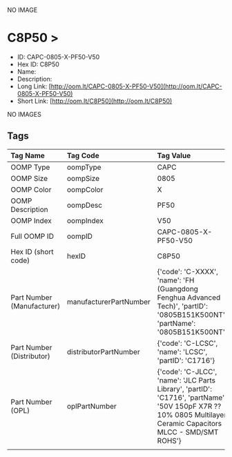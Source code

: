 


  
NO IMAGE  
# C8P50 > 

- ID: CAPC-0805-X-PF50-V50
- Hex ID: C8P50
- Name: 
- Description: 
- Long Link: [http://oom.lt/CAPC-0805-X-PF50-V50](http://oom.lt/CAPC-0805-X-PF50-V50)
- Short Link: [http://oom.lt/C8P50](http://oom.lt/C8P50)
  
NO IMAGES  
## Tags
  

|Tag Name|Tag Code|Tag Value|
| :--- | :--- | :--- |
|OOMP Type|oompType|CAPC|
|OOMP Size|oompSize|0805|
|OOMP Color|oompColor|X|
|OOMP Description|oompDesc|PF50|
|OOMP Index|oompIndex|V50|
|Full OOMP ID|oompID|CAPC-0805-X-PF50-V50|
|Hex ID (short code)|hexID|C8P50|
|Part Number (Manufacturer)|manufacturerPartNumber|{'code': 'C-XXXX', 'name': 'FH (Guangdong Fenghua Advanced Tech)', 'partID': '0805B151K500NT', 'partName': '0805B151K500NT'}|
|Part Number (Distributor)|distributorPartNumber|{'code': 'C-LCSC', 'name': 'LCSC', 'partID': 'C1716'}|
|Part Number (OPL)|oplPartNumber|{'code': 'C-JLCC', 'name': 'JLC Parts Library', 'partID': 'C1716', 'partName': '50V 150pF X7R ??10% 0805  Multilayer Ceramic Capacitors MLCC - SMD/SMT ROHS'}|
||||
